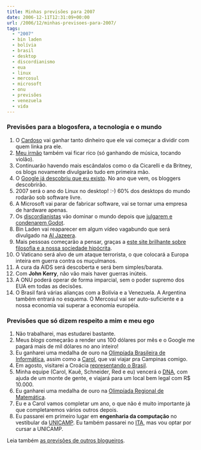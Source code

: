 ```yaml
---
title: Minhas previsões para 2007
date: 2006-12-11T12:31:09+00:00
url: /2006/12/minhas-previsoes-para-2007/
tags:
  - "2007"
  - bin laden
  - bolívia
  - brasil
  - desktop
  - discordianismo
  - eua
  - linux
  - mercosul
  - microsoft
  - onu
  - previsões
  - venezuela
  - vida
---
```


### Previsões para a blogosfera, a tecnologia e o mundo

1. O [Cardoso][1] vai ganhar tanto dinheiro que ele vai começar a dividir com quem linka pra ele.
2. [Meu irmão][2] também vai ficar rico (só ganhando de música, tocando violão).
3. Continuarão havendo mais escândalos como o da Cicarelli e da Britney, os blogs novamente divulgarão tudo em primeira mão.
4. O [Google já descobriu que eu existo][3]. No ano que vem, os bloggers descobrirão.
5. 2007 será o ano do Linux no desktop! :-) 60% dos desktops do mundo rodarão sob software livre.
6. A Microsoft vai parar de fabricar software, vai se tornar uma empresa de hardware apenas.
7. Os [discordianistas][4] vão dominar o mundo depois que [julgarem e condenarem Godot][5].
8. Bin Laden vai reaparecer em algum vídeo vagabundo que será divulgado na [Al Jazeera][6].
9. Mais pessoas começarão a pensar, graças a [este site brilhante sobre filosofia e a nossa sociedade hipócrita][7].
10. O Vaticano será alvo de um ataque terrorista, o que colocará a Europa inteira em guerra contra os muçulmanos.
11. A cura da AIDS será descoberta e será bem simples/barata.
12. Com **John Kerry**, não vão mais haver guerras inúteis.
13. A ONU poderá operar de forma imparcial, sem o poder supremo dos EUA em todas as decisões.
14. O Brasil fará várias alianças com a Bolívia e a Venezuela. A Argentina também entrará no esquema. O Mercosul vai ser auto-suficiente e a nossa economia vai superar a economia européia.

### Previsões que só dizem respeito a mim e meu ego

1. Não trabalharei, mas estudarei bastante.
2. Meus _blogs_ começarão a render uns 100 dólares por mês e o Google me pagará mais de mil dólares no ano inteiro!
3. Eu ganharei uma medalha de ouro na [Olimpíada Brasileira de Informática][8], assim como a [Carol][7], que vai viajar pra Campinas comigo.
4. Em agosto, visitarei a Croácia [representando o Brasil][9].
5. Minha equipe (Carol, Kauê, Schneider, Red e eu) vencerá o [DNA][10], com ajuda de um monte de gente, e viajará para um local bem legal com R\$ 10.000.
6. Eu ganharei uma medalha de ouro na [Olimpíada Regional de Matemática][11].
7. Eu e a Carol vamos completar um ano, o que não é muito importante já que completaremos vários outros depois.
8. Eu passarei em primeiro lugar em **engenharia da computação** no vestibular da [UNICAMP][12]. Eu também passarei no [ITA][13], mas vou optar por cursar a UNICAMP.

Leia também [as previsões de outros blogueiros][14].

[1]: http://www.contraditorium.com/
[2]: http://brunomadeira.blogspot.com
[3]: /2006/12/tiago-e-seo/
[4]: /2006/12/teoria-da-conspiracao-ou-hail-eris/
[5]: /2006/12/vamos-julgar-deus/
[6]: http://english.aljazeera.net/HomePage
[7]: http://malvicioso.com
[8]: http://olimpiada.ic.unicamp.br
[9]: http://www.hsin.hr/ioi2007/
[10]: http://www.dna2006.org
[11]: http://orm.mtm.ufsc.br
[12]: http://unicamp.br
[13]: http://www.ita.br
[14]: http://www.technorati.com/tag/previsoes2007
